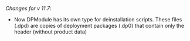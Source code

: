 _Changes for v 11.7_:
- Now DPModule has its own type for deinstallation scripts. These files (.dpd) are copies of deployment packages (.dp0) that contain only the header (without product data)
